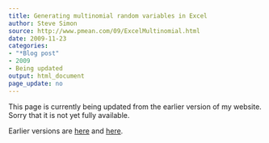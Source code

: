 ```yaml
---
title: Generating multinomial random variables in Excel
author: Steve Simon
source: http://www.pmean.com/09/ExcelMultinomial.html
date: 2009-11-23
categories:
- "*Blog post"
- 2009
- Being updated
output: html_document
page_update: no
---
```


This page is currently being updated from the earlier version of my website. Sorry that it is not yet fully available.

<!---More--->

Earlier versions are [here][sim1] and [here][sim2].

[sim1]: http://www.pmean.com/09/ExcelMultinomial.html
[sim2]: http://new.pmean.com/excel-multinomial/
